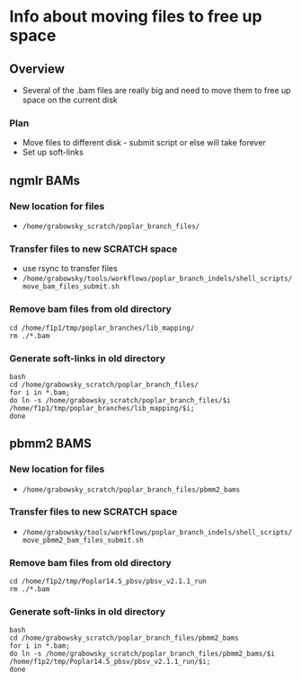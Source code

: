 # Info about moving files to free up space

## Overview
* Several of the .bam files are really big and need to move them to free up \
space on the current disk
### Plan
* Move files to different disk - submit script or else will take forever
* Set up soft-links

## ngmlr BAMs
### New location for files
* `/home/grabowsky_scratch/poplar_branch_files/`
### Transfer files to new SCRATCH space
* use rsync to transfer files
* `/home/grabowsky/tools/workflows/poplar_branch_indels/shell_scripts/move_bam_files_submit.sh`
### Remove bam files from old directory
```
cd /home/f1p1/tmp/poplar_branches/lib_mapping/
rm ./*.bam
```
### Generate soft-links in old directory
```
bash
cd /home/grabowsky_scratch/poplar_branch_files/
for i in *.bam;
do ln -s /home/grabowsky_scratch/poplar_branch_files/$i /home/f1p1/tmp/poplar_branches/lib_mapping/$i;
done
```

## pbmm2 BAMS
### New location for files
* `/home/grabowsky_scratch/poplar_branch_files/pbmm2_bams`
### Transfer files to new SCRATCH space
* `/home/grabowsky/tools/workflows/poplar_branch_indels/shell_scripts/move_pbmm2_bam_files_submit.sh`
### Remove bam files from old directory
```
cd /home/f1p2/tmp/Poplar14.5_pbsv/pbsv_v2.1.1_run
rm ./*.bam
```
### Generate soft-links in old directory
```
bash
cd /home/grabowsky_scratch/poplar_branch_files/pbmm2_bams
for i in *.bam;
do ln -s /home/grabowsky_scratch/poplar_branch_files/pbmm2_bams/$i /home/f1p2/tmp/Poplar14.5_pbsv/pbsv_v2.1.1_run/$i;
done
```


